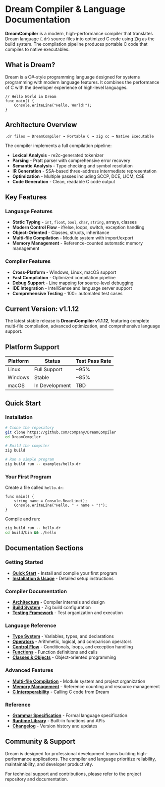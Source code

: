 # Dream Compiler & Language Documentation

**DreamCompiler** is a modern, high-performance compiler that translates Dream language (`.dr`) source files into optimized C code using Zig as the build system. The compilation pipeline produces portable C code that compiles to native executables.

## What is Dream?

Dream is a C#-style programming language designed for systems programming with modern language features. It combines the performance of C with the developer experience of high-level languages.

```dream
// Hello World in Dream
func main() {
    Console.WriteLine("Hello, World!");
}
```

## Architecture Overview

```
.dr files → DreamCompiler → Portable C → zig cc → Native Executable
```

The compiler implements a full compilation pipeline:
- **Lexical Analysis** - re2c-generated tokenizer
- **Parsing** - Pratt parser with comprehensive error recovery
- **Semantic Analysis** - Type checking and symbol resolution  
- **IR Generation** - SSA-based three-address intermediate representation
- **Optimization** - Multiple passes including SCCP, DCE, LICM, CSE
- **Code Generation** - Clean, readable C code output

## Key Features

### Language Features
- **Static Typing** - `int`, `float`, `bool`, `char`, `string`, arrays, classes
- **Modern Control Flow** - if/else, loops, switch, exception handling
- **Object-Oriented** - Classes, structs, inheritance
- **Multi-file Compilation** - Module system with import/export
- **Memory Management** - Reference-counted automatic memory management

### Compiler Features
- **Cross-Platform** - Windows, Linux, macOS support
- **Fast Compilation** - Optimized compilation pipeline
- **Debug Support** - Line mapping for source-level debugging
- **IDE Integration** - IntelliSense and language server support
- **Comprehensive Testing** - 100+ automated test cases

## Current Version: v1.1.12

The latest stable release is **DreamCompiler v1.1.12**, featuring complete multi-file compilation, advanced optimization, and comprehensive language support.

## Platform Support

| Platform | Status | Test Pass Rate |
|----------|--------|----------------|
| Linux    | Full Support | ~95% |
| Windows  | Stable | ~85% |
| macOS    | In Development | TBD |

## Quick Start

### Installation
```bash
# Clone the repository
git clone https://github.com/company/DreamCompiler
cd DreamCompiler

# Build the compiler
zig build

# Run a simple program
zig build run -- examples/hello.dr
```

### Your First Program
Create a file called `hello.dr`:

```dream
func main() {
    string name = Console.ReadLine();
    Console.WriteLine("Hello, " + name + "!");
}
```

Compile and run:
```bash
zig build run -- hello.dr
cd build/bin && ./hello
```

## Documentation Sections

### Getting Started
- **[Quick Start](getting-started/intro.md)** - Install and compile your first program
- **[Installation & Usage](getting-started/usage.md)** - Detailed setup instructions

### Compiler Documentation  
- **[Architecture](compiler/index.md)** - Compiler internals and design
- **[Build System](compiler/build.md)** - Zig build configuration
- **[Testing Framework](compiler/testing.md)** - Test organization and execution

### Language Reference
- **[Type System](variables.md)** - Variables, types, and declarations
- **[Operators](operators.md)** - Arithmetic, logical, and comparison operators
- **[Control Flow](language-guide/control-flow.md)** - Conditionals, loops, and exception handling
- **[Functions](functions.md)** - Function definitions and calls
- **[Classes & Objects](v1.1/examples/classes.md)** - Object-oriented programming

### Advanced Features
- **[Multi-file Compilation](modules.md)** - Module system and project organization
- **[Memory Management](memory.md)** - Reference counting and resource management
- **[C Interoperability](interop.md)** - Calling C code from Dream

### Reference
- **[Grammar Specification](grammar/Grammar.md)** - Formal language specification
- **[Runtime Library](runtime.md)** - Built-in functions and APIs
- **[Changelog](changelog.md)** - Version history and updates

## Community & Support

Dream is designed for professional development teams building high-performance applications. The compiler and language prioritize reliability, maintainability, and developer productivity.

For technical support and contributions, please refer to the project repository and documentation.
